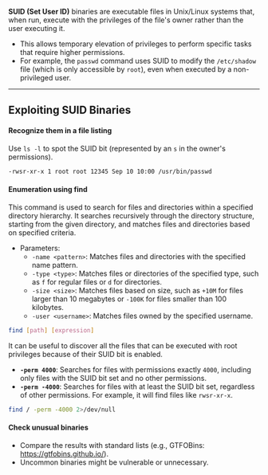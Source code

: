 **SUID (Set User ID)** binaries are executable files in Unix/Linux systems that, when run, execute with the privileges of the file's owner rather than the user executing it.

- This allows temporary elevation of privileges to perform specific tasks that require higher permissions.
- For example, the `passwd` command uses SUID to modify the `/etc/shadow` file (which is only accessible by `root`), even when executed by a non-privileged user. 
 
---

## Exploiting SUID Binaries
#### Recognize them in a file listing  
Use `ls -l` to spot the SUID bit (represented by an `s` in the owner's permissions).  

```bash
-rwsr-xr-x 1 root root 12345 Sep 10 10:00 /usr/bin/passwd
```

#### Enumeration using find
This command is used to search for files and directories within a specified directory hierarchy. It searches recursively through the directory structure, starting from the given directory, and matches files and directories based on specified criteria.

- Parameters:
	 - `-name <pattern>`: Matches files and directories with the specified name pattern.
	- `-type <type>`: Matches files or directories of the specified type, such as `f` for regular files or `d` for directories.
	- `-size <size>`: Matches files based on size, such as `+10M` for files larger than 10 megabytes or `-100K` for files smaller than 100 kilobytes.
	- `-user <username>`: Matches files owned by the specified username.

```bash
find [path] [expression]
```

It can be useful to discover all the files that can be executed with root privileges because of their SUID bit is enabled.

- **`-perm 4000`**: Searches for files with permissions exactly `4000`, including only files with the SUID bit set and no other permissions.
- **`-perm -4000`**: Searches for files with at least the SUID bit set, regardless of other permissions. For example, it will find files like `rwsr-xr-x`.

```bash
find / -perm -4000 2>/dev/null
```

#### Check unusual binaries

- Compare the results with standard lists (e.g., GTFOBins: https://gtfobins.github.io/).
- Uncommon binaries might be vulnerable or unnecessary.